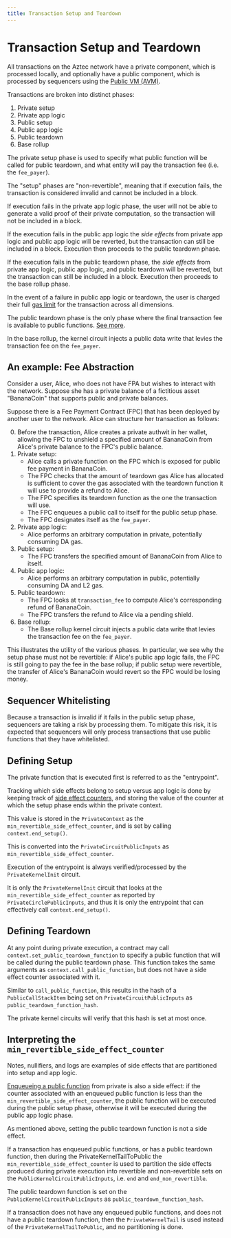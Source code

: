 ```yaml
---
title: Transaction Setup and Teardown
---
```


# Transaction Setup and Teardown

All transactions on the Aztec network have a private component, which is processed locally, and optionally have a public component, which is processed by sequencers using the [Public VM (AVM)](../public-vm/intro.md).

Transactions are broken into distinct phases:

1. Private setup
2. Private app logic
3. Public setup
4. Public app logic
5. Public teardown
6. Base rollup

The private setup phase is used to specify what public function will be called for public teardown, and what entity will pay the transaction fee (i.e. the `fee_payer`).

The "setup" phases are "non-revertible", meaning that if execution fails, the transaction is considered invalid and cannot be included in a block.

If execution fails in the private app logic phase, the user will not be able to generate a valid proof of their private computation, so the transaction will not be included in a block.

If the execution fails in the public app logic the _side effects_ from private app logic and public app logic will be reverted, but the transaction can still be included in a block. Execution then proceeds to the public teardown phase.

If the execution fails in the public teardown phase, the _side effects_ from private app logic, public app logic, and public teardown will be reverted, but the transaction can still be included in a block. Execution then proceeds to the base rollup phase.

In the event of a failure in public app logic or teardown, the user is charged their full [gas limit](./specifying-gas-fee-info.md#gaslimits-and-teardowngaslimits) for the transaction across all dimensions.

The public teardown phase is the only phase where the final transaction fee is available to public functions. [See more](./specifying-gas-fee-info.md#gaslimits-and-teardowngaslimits).

In the base rollup, the kernel circuit injects a public data write that levies the transaction fee on the `fee_payer`.

## An example: Fee Abstraction

Consider a user, Alice, who does not have FPA but wishes to interact with the network. Suppose she has a private balance of a fictitious asset "BananaCoin" that supports public and private balances.

Suppose there is a Fee Payment Contract (FPC) that has been deployed by another user to the network. Alice can structure her transaction as follows:

0. Before the transaction, Alice creates a private authwit in her wallet, allowing the FPC to unshield a specified amount of BananaCoin from Alice's private balance to the FPC's public balance.
1. Private setup:
   - Alice calls a private function on the FPC which is exposed for public fee payment in BananaCoin.
   - The FPC checks that the amount of teardown gas Alice has allocated is sufficient to cover the gas associated with the teardown function it will use to provide a refund to Alice.
   - The FPC specifies its teardown function as the one the transaction will use.
   - The FPC enqueues a public call to itself for the public setup phase.
   - The FPC designates itself as the `fee_payer`.
2. Private app logic:
   - Alice performs an arbitrary computation in private, potentially consuming DA gas.
3. Public setup:
   - The FPC transfers the specified amount of BananaCoin from Alice to itself.
4. Public app logic:
   - Alice performs an arbitrary computation in public, potentially consuming DA and L2 gas.
5. Public teardown:
   - The FPC looks at `transaction_fee` to compute Alice's corresponding refund of BananaCoin.
   - The FPC transfers the refund to Alice via a pending shield.
6. Base rollup:
   - The Base rollup kernel circuit injects a public data write that levies the transaction fee on the `fee_payer`.

This illustrates the utility of the various phases. In particular, we see why the setup phase must not be revertible: if Alice's public app logic fails, the FPC is still going to pay the fee in the base rollup; if public setup were revertible, the transfer of Alice's BananaCoin would revert so the FPC would be losing money.

## Sequencer Whitelisting

Because a transaction is invalid if it fails in the public setup phase, sequencers are taking a risk by processing them. To mitigate this risk, it is expected that sequencers will only process transactions that use public functions that they have whitelisted.

## Defining Setup

The private function that is executed first is referred to as the "entrypoint".

Tracking which side effects belong to setup versus app logic is done by keeping track of [side effect counters](../circuits/private-kernel-initial#processing-a-private-function-call), and storing the value of the counter at which the setup phase ends within the private context.

This value is stored in the `PrivateContext` as the `min_revertible_side_effect_counter`, and is set by calling `context.end_setup()`.

This is converted into the `PrivateCircuitPublicInputs` as `min_revertible_side_effect_counter`.

Execution of the entrypoint is always verified/processed by the `PrivateKernelInit` circuit.

It is only the `PrivateKernelInit` circuit that looks at the `min_revertible_side_effect_counter` as reported by `PrivateCirclePublicInputs`, and thus it is only the entrypoint that can effectively call `context.end_setup()`.

## Defining Teardown

At any point during private execution, a contract may call `context.set_public_teardown_function` to specify a public function that will be called during the public teardown phase. This function takes the same arguments as `context.call_public_function`, but does not have a side effect counter associated with it.

Similar to `call_public_function`, this results in the hash of a `PublicCallStackItem` being set on `PrivateCircuitPublicInputs` as `public_teardown_function_hash`.

The private kernel circuits will verify that this hash is set at most once.

## Interpreting the `min_revertible_side_effect_counter`

Notes, nullifiers, and logs are examples of side effects that are partitioned into setup and app logic.

[Enqueueing a public function](../calls/enqueued-calls.md) from private is also a side effect: if the counter associated with an enqueued public function is less than the `min_revertible_side_effect_counter`, the public function will be executed during the public setup phase, otherwise it will be executed during the public app logic phase.

As mentioned above, setting the public teardown function is not a side effect.

If a transaction has enqueued public functions, or has a public teardown function, then during the PrivateKernelTailToPublic the `min_revertible_side_effect_counter` is used to partition the side effects produced during private execution into revertible and non-revertible sets on the `PublicKernelCircuitPublicInputs`, i.e. `end` and `end_non_revertible`.

The public teardown function is set on the `PublicKernelCircuitPublicInputs` as `public_teardown_function_hash`.

If a transaction does not have any enqueued public functions, and does not have a public teardown function, then the `PrivateKernelTail` is used instead of the `PrivateKernelTailToPublic`, and no partitioning is done.
